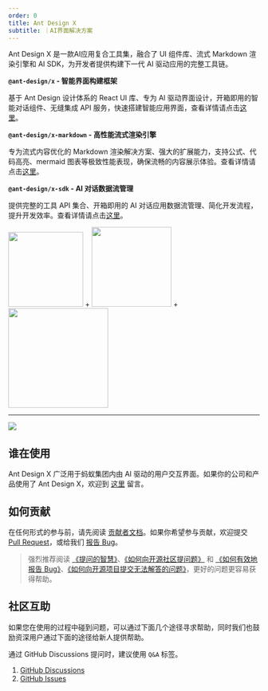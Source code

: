 ```yaml
---
order: 0
title: Ant Design X
subtitle: ｜AI界面解决方案
---
```


Ant Design X 是一款AI应用复合工具集，融合了 UI 组件库、流式 Markdown 渲染引擎和 AI SDK，为开发者提供构建下一代 AI 驱动应用的完整工具链。

**`@ant-design/x` - 智能界面构建框架**

基于 Ant Design 设计体系的 React UI 库、专为 AI 驱动界面设计，开箱即用的智能对话组件、无缝集成 API 服务，快速搭建智能应用界面，查看详情请点击[这里](/components/introduce-cn/)。

**`@ant-design/x-markdown` - 高性能流式渲染引擎**

专为流式内容优化的 Markdown 渲染解决方案、强大的扩展能力，支持公式、代码高亮、mermaid 图表等极致性能表现，确保流畅的内容展示体验。查看详情请点击[这里](/x-markdowns/introduce-cn)。

**`@ant-design/x-sdk` - AI 对话数据流管理**

提供完整的工具 API 集合、开箱即用的 AI 对话应用数据流管理、简化开发流程，提升开发效率。查看详情请点击[这里](/sdks/introduce-cn)。

<div class="pic-plus">
  <img width="150" src="https://mdn.alipayobjects.com/huamei_iwk9zp/afts/img/A*eco6RrQhxbMAAAAAAAAAAAAADgCCAQ/original"/>
  <span>+</span>
  <img width="160" src="https://gw.alipayobjects.com/zos/antfincdn/aPkFc8Sj7n/method-draw-image.svg"/>
    <span>+</span>
  <img width="200" src="https://mdn.alipayobjects.com/huamei_lkxviz/afts/img/2v_BT6g_DFUAAAAAVEAAAAgADtFMAQFr/original"/>

</div>

---

![](https://mdn.alipayobjects.com/huamei_iwk9zp/afts/img/A*UAEeSbJfuM8AAAAAAAAAAAAADgCCAQ/fmt.webp)

## 谁在使用

Ant Design X 广泛用于蚂蚁集团内由 AI 驱动的用户交互界面。如果你的公司和产品使用了 Ant Design X，欢迎到 [这里](https://github.com/ant-design/x/issues/126) 留言。

## 如何贡献

在任何形式的参与前，请先阅读 [贡献者文档](https://github.com/ant-design/ant-design/blob/master/.github/CONTRIBUTING.md)。如果你希望参与贡献，欢迎提交 [Pull Request](https://github.com/ant-design/ant-design/pulls)，或给我们 [报告 Bug](http://new-issue.ant.design/)。

> 强烈推荐阅读 [《提问的智慧》](https://github.com/ryanhanwu/How-To-Ask-Questions-The-Smart-Way)、[《如何向开源社区提问题》](https://github.com/seajs/seajs/issues/545) 和 [《如何有效地报告 Bug》](http://www.chiark.greenend.org.uk/%7Esgtatham/bugs-cn.html)、[《如何向开源项目提交无法解答的问题》](https://zhuanlan.zhihu.com/p/25795393)，更好的问题更容易获得帮助。

## 社区互助

如果您在使用的过程中碰到问题，可以通过下面几个途径寻求帮助，同时我们也鼓励资深用户通过下面的途径给新人提供帮助。

通过 GitHub Discussions 提问时，建议使用 `Q&A` 标签。

1. [GitHub Discussions](https://github.com/ant-design/x/discussions)
2. [GitHub Issues](https://github.com/ant-design/x/issues)
